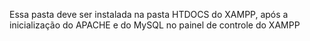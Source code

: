 Essa pasta deve ser instalada na pasta HTDOCS do XAMPP, após a inicialização do APACHE e do MySQL no painel de controle do XAMPP
